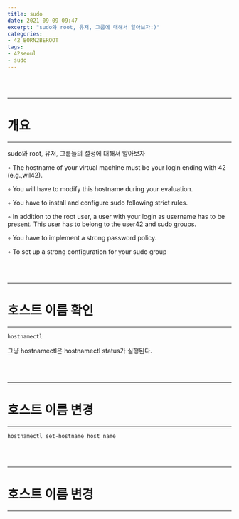 ```yaml
---
title: sudo
date: 2021-09-09 09:47
excerpt: "sudo와 root, 유저, 그룹에 대해서 알아보자:)"
categories:
- 42_BORN2BEROOT
tags:
- 42seoul
- sudo
---
```



<br />
<br />

---

# 개요

---

sudo와 root, 유저, 그룹들의 설정에 대해서 알아보자

◦ The hostname of your virtual machine must be your login ending with 42 (e.g.,wil42). 

◦ You will have to modify this hostname during your evaluation.

◦ You have to install and configure sudo following strict rules.

◦ In addition to the root user, a user with your login as username has to be present. This user has to belong to the user42 and sudo groups.

◦ You have to implement a strong password policy.

◦ To set up a strong configuration for your sudo group


<br />
<br />

---

# 호스트 이름 확인

---

`hostnamectl`

그냥 hostnamectl은 hostnamectl status가 실행된다.




<br />
<br />

---

# 호스트 이름 변경

---

`hostnamectl set-hostname host_name`



<br />
<br />

---

# 호스트 이름 변경

---

